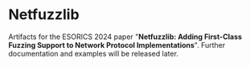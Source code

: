# Netfuzzlib

Artifacts for the ESORICS 2024 paper "**Netfuzzlib: Adding First-Class Fuzzing Support to Network Protocol Implementations**". Further documentation and examples will be released later.
